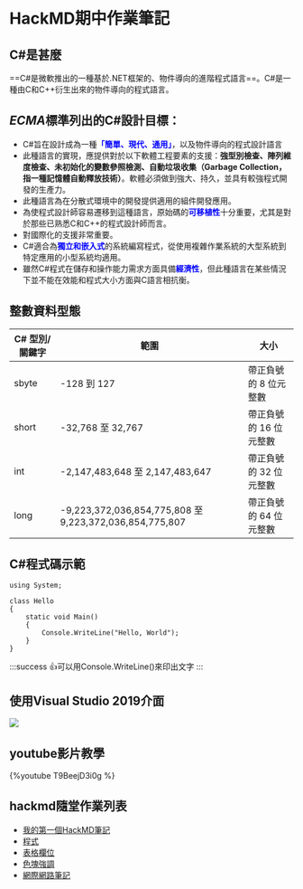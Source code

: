 # HackMD期中作業筆記
##    C#是甚麼
==C#是微軟推出的一種基於.NET框架的、物件導向的進階程式語言==。C#是一種由C和C++衍生出來的物件導向的程式語言。
##    *ECMA*標準列出的C#設計目標：
- C#旨在設計成為一種<font color=blue>**「簡單、現代、通用」**</font>，以及物件導向的程式設計語言
- 此種語言的實現，應提供對於以下軟體工程要素的支援：**強型別檢查、陣列維度檢查、未初始化的變數參照檢測、自動垃圾收集（Garbage Collection，指一種記憶體自動釋放技術）**。軟體必須做到強大、持久，並具有較強程式開發的生產力。
- 此種語言為在分散式環境中的開發提供適用的組件開發應用。
- 為使程式設計師容易遷移到這種語言，原始碼的<font color=blue>**可移植性**</font>十分重要，尤其是對於那些已熟悉C和C++的程式設計師而言。
- 對國際化的支援非常重要。
- C#適合為<font color=blue>**獨立和嵌入式**</font>的系統編寫程式，從使用複雜作業系統的大型系統到特定應用的小型系統均適用。
- 雖然C#程式在儲存和操作能力需求方面具備<font color=blue>**經濟性**</font>，但此種語言在某些情況下並不能在效能和程式大小方面與C語言相抗衡。
##    整數資料型態


| C# 型別/關鍵字 | 範圍                                                    | 大小                   |
| -------------- | ------------------------------------------------------- | ---------------------- |
| sbyte          | -128 到 127                                             | 帶正負號的 8 位元整數  |
| short          | -32,768 至 32,767                                       | 帶正負號的 16 位元整數 |
| int            | -2,147,483,648 至 2,147,483,647                         | 帶正負號的 32 位元整數 |
| long           | -9,223,372,036,854,775,808 至 9,223,372,036,854,775,807 | 帶正負號的 64 位元整數 |


##    C#程式碼示範
```C#=
using System;

class Hello
{
    static void Main()
    {
        Console.WriteLine("Hello, World");
    }
}
```
:::success
:thumbsup:可以用Console.WriteLine()來印出文字
:::
##    使用Visual Studio 2019介面
![](https://i.imgur.com/6wMO7gF.png)
##    youtube影片教學
{%youtube T9BeejD3i0g %}

##    hackmd隨堂作業列表
- [我的第一個HackMD筆記](https://hackmd.io/@maja920307/HylbBjsplq)
- [程式](https://hackmd.io/@maja920307/Bk_7kRjX9)
- [表格欄位](https://hackmd.io/@maja920307/S1F8z5GXq)
- [色塊強調](https://hackmd.io/@maja920307/rJqhJVgG9)
- [網際網路筆記](https://hackmd.io/@maja920307/r1ttgmlz9)